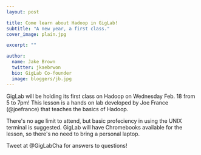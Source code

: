 ```yaml
---
layout: post

title: Come learn about Hadoop in GigLab!
subtitle: "A new year, a first class."
cover_image: plain.jpg

excerpt: ""

author:
  name: Jake Brown
  twitter: jkaebrwon
  bio: GigLab Co-founder
  image: bloggers/jb.jpg
---
```


GigLab will be holding its first class on Hadoop on Wednesday Feb. 18 from 5 to 7pm! This lesson is a hands on lab developed by Joe France (@joefrance) that teaches the basics of Hadoop.


There's no age limit to attend, but basic profeciency in using the UNIX terminal is suggested. GigLab will have Chromebooks available for the lesson, so there's no need to bring a personal laptop.

Tweet at @GigLabCha for answers to questions!

